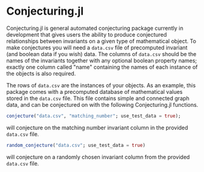 # Conjecturing.jl

Conjecturing.jl is general automated conjecturing package currently in development that gives users the ability to produce conjectured relationships between invariants on a given type of mathematical object. To make conjectures you will need a ```data.csv``` file of precomputed invariant (and boolean data if you wish) data. The columns of ```data.csv``` should be the names of the invariants together with any optional boolean property names; exactly one column called "name" containing the names of each instance of the objects is also required. 

The rows of ```data.csv``` are the instances of your objects. As an example, this package comes with a precomputed database of mathematical values stored in the ```data.csv``` file. This file contains simple and connected graph data, and can be conjectured on with the following Conjecturing.jl functions.


```Julia
conjecture("data.csv", "matching_number"; use_test_data = true);

```

will conjecture on the matching number invariant column in the provided ```data.csv``` file. 

```Julia
random_conjecture("data.csv"; use_test_data = true)
```

will conjecture on a randomly chosen invariant column from the provided ```data.csv``` file. 

